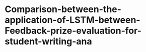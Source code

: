 # Comparison-between-the-application-of-LSTM-between-Feedback-prize-evaluation-for-student-writing-ana